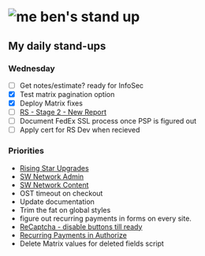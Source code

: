 # ![me](https://avatars2.githubusercontent.com/u/5232044?s=50&v=4) ben's stand up

## My daily stand-ups


### Wednesday

- [ ] Get notes/estimate? ready for InfoSec 
- [X] Test matrix pagination option
- [X] Deploy Matrix fixes
- [ ] [RS - Stage 2 - New Report](https://app.clickup.com/8537154/v/l/li/63072272?pr=12760709)
- [ ] Document FedEx SSL process once PSP is figured out
- [ ] Apply cert for RS Dev when recieved

### Priorities 
    
- [Rising Star Upgrades](https://app.clickup.com/8537154/v/l/f/27554943?pr=12707202)
- [SW Network Admin](https://app.clickup.com/8537154/v/l/li/54890360?pr=12760709)
- [SW Network Content](https://app.clickup.com/8537154/v/l/li/54892353?pr=12760709)
- OST timeout on checkout
- Update documentation
- Trim the fat on global styles
- figure out recurring payments in forms on every site.
- [ReCaptcha - disable buttons till ready](https://projects.madebyspeak.com/#/tasks/17598281)
- [Recurring Payments in Authorize](https://projects.madebyspeak.com/#/tasks/16411534)
- Delete Matrix values for deleted fields script
